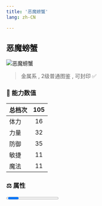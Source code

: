 ```yaml
---
title: '恶魔螃蟹'
lang: zh-CN

---
```


<RouterBack />

## 恶魔螃蟹

![恶魔螃蟹](https://user-images.githubusercontent.com/78347270/115958476-9586dc00-a542-11eb-8877-1828211a339b.gif) 

> 金属系 , 2级普通图鉴<Card /> , 可封印 ✅


### 💪 能力数值

| 总档次       | 105            |
| :----------- |:-------------:|
| 体力      | 16   <Stars :number="1.5" />  |
| 力量      | 32   <Stars :number="3" />  |
| 防御      | 35   <Stars :number="3.5" />  | 
| 敏捷      | 11  <Stars :number="1" />  | 
| 魔法      | 11  <Stars :number="1" />   | 


### ⚖️ 属性


<Progress earth :number="0" />

<Progress water :number="2" />

<Progress fire :number="8" />

<Progress wind :number="0" />

### ✨ 技能栏 <Strong>9个</Strong>

- 攻击
- 防御
- 连击 Lv1

### 👶 1级出现点

- 芙蕾雅岛 维诺亚洞窟內全域









